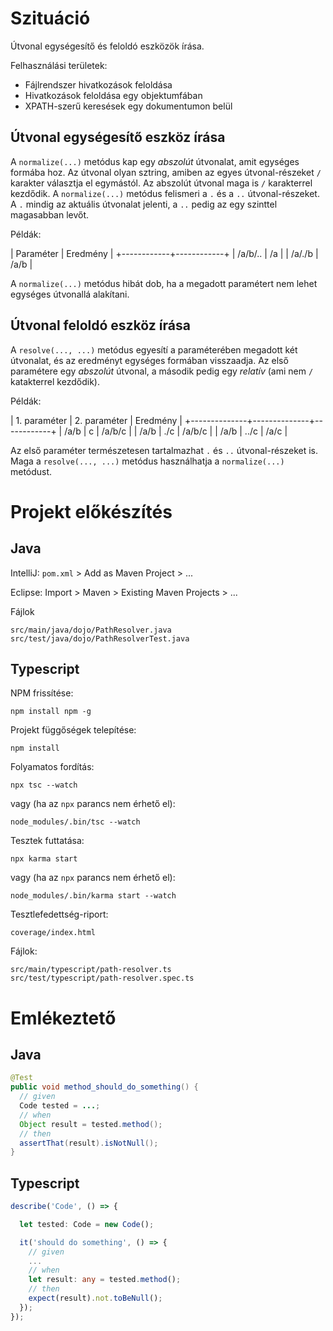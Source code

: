 # Szituáció

Útvonal egységesítő és feloldó eszközök írása.

Felhasználási területek:

 - Fájlrendszer hivatkozások feloldása
 - Hivatkozások feloldása egy objektumfában
 - XPATH-szerű keresések egy dokumentumon belül

## Útvonal egységesítő eszköz írása

A `normalize(...)` metódus kap egy *abszolút* útvonalat, amit egységes formába hoz.
Az útvonal olyan sztring, amiben az egyes útvonal-részeket `/` karakter választja el egymástól.
Az abszolút útvonal maga is `/` karakterrel kezdődik. A `normalize(...)` metódus felismeri a
`.` és a `..` útvonal-részeket. A `.` mindig az aktuális útvonalat jelenti, a `..` pedig az egy
szinttel magasabban levőt.

Példák:

| Paraméter  | Eredmény   |
+------------+------------+
| /a/b/..    | /a         |
| /a/./b     | /a/b       |

A `normalize(...)` metódus hibát dob, ha a megadott paramétert nem lehet egységes útvonallá
alakítani.

## Útvonal feloldó eszköz írása

A `resolve(..., ...)` metódus egyesítí a paraméterében megadott két útvonalat, és az eredményt egységes formában
visszaadja. Az első paramétere egy *abszolút* útvonal, a második pedig egy *relatív* (ami nem `/` katakterrel kezdődik).

Példák:

| 1. paraméter | 2. paraméter | Eredmény   |
+--------------+--------------+------------+
| /a/b         | c            | /a/b/c     |
| /a/b         | ./c          | /a/b/c     |
| /a/b         | ../c         | /a/c       |

Az első paraméter természetesen tartalmazhat `.` és `..` útvonal-részeket is. Maga a `resolve(..., ...)` metódus használhatja a
`normalize(...)` metódust.

# Projekt előkészítés

## Java

IntelliJ: `pom.xml` > Add as Maven Project > ...

Eclipse: Import > Maven > Existing Maven Projects > ...

Fájlok

```
src/main/java/dojo/PathResolver.java
src/test/java/dojo/PathResolverTest.java
```

## Typescript

NPM frissítése:

```
npm install npm -g
```

Projekt függőségek telepítése:

```
npm install
```

Folyamatos fordítás:

```
npx tsc --watch
```

vagy (ha az `npx` parancs nem érhető el):

```
node_modules/.bin/tsc --watch
```

Tesztek futtatása:

```
npx karma start
```

vagy (ha az `npx` parancs nem érhető el):

```
node_modules/.bin/karma start --watch
```

Tesztlefedettség-riport:

```
coverage/index.html
```

Fájlok:

```
src/main/typescript/path-resolver.ts
src/test/typescript/path-resolver.spec.ts
```

# Emlékeztető

## Java

```java
@Test
public void method_should_do_something() {
  // given
  Code tested = ...;
  // when
  Object result = tested.method();
  // then
  assertThat(result).isNotNull();
}
```

## Typescript

```typescript
describe('Code', () => {

  let tested: Code = new Code();

  it('should do something', () => {
    // given
    ...
    // when
    let result: any = tested.method();
    // then
    expect(result).not.toBeNull();
  });
});
```